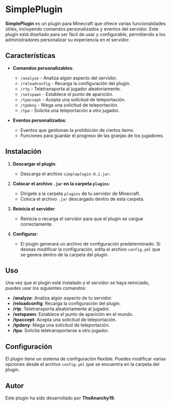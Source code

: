 # SimplePlugin

**SimplePlugin** es un plugin para Minecraft que ofrece varias funcionalidades útiles, incluyendo comandos personalizados y eventos del servidor. Este plugin está diseñado para ser fácil de usar y configurable, permitiendo a los administradores personalizar su experiencia en el servidor.

## Características

- **Comandos personalizables**: 
  - `/analyze` - Analiza algún aspecto del servidor.
  - `/reloadconfig` - Recarga la configuración del plugin.
  - `/rtp` - Teletransporta al jugador aleatoriamente.
  - `/setspawn` - Establece el punto de aparición.
  - `/tpaccept` - Acepta una solicitud de teleportación.
  - `/tpdeny` - Niega una solicitud de teleportación.
  - `/tpa` - Solicita una teleportación a otro jugador.

- **Eventos personalizados**: 
  - Eventos que gestionan la prohibición de ciertos ítems.
  - Funciones para guardar el progreso de las granjas de los jugadores.

## Instalación

1. **Descargar el plugin**:
   - Descarga el archivo `simpleplugin-0.1.jar`.

2. **Colocar el archivo `.jar` en la carpeta `plugins`**:
   - Dirígete a la carpeta `plugins` de tu servidor de Minecraft.
   - Coloca el archivo `.jar` descargado dentro de esta carpeta.

3. **Reinicia el servidor**:
   - Reinicia o recarga el servidor para que el plugin se cargue correctamente.

4. **Configurar**:
   - El plugin generará un archivo de configuración predeterminado. Si deseas modificar la configuración, edita el archivo `config.yml` que se genera dentro de la carpeta del plugin.

## Uso

Una vez que el plugin esté instalado y el servidor se haya reiniciado, puedes usar los siguientes comandos:

- **/analyze**: Analiza algún aspecto de tu servidor.
- **/reloadconfig**: Recarga la configuración del plugin.
- **/rtp**: Teletransporta aleatoriamente al jugador.
- **/setspawn**: Establece el punto de aparición en el mundo.
- **/tpaccept**: Acepta una solicitud de teleportación.
- **/tpdeny**: Niega una solicitud de teleportación.
- **/tpa**: Solicita teletransportarse a otro jugador.

## Configuración

El plugin tiene un sistema de configuración flexible. Puedes modificar varias opciones desde el archivo `config.yml` que se encuentra en la carpeta del plugin.


## Autor

Este plugin ha sido desarrollado por **TheAnarchy19**.

